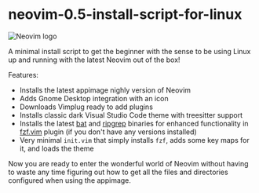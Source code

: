 # neovim-0.5-install-script-for-linux

![Neovim logo](https://github.com/David-Else/neovim-0.5-install-script-for-linux/blob/main/nvim.png)

A minimal install script to get the beginner with the sense to be using Linux up and running with the latest Neovim out of the box!

Features:

- Installs the latest appimage nighly version of Neovim
- Adds Gnome Desktop integration with an icon
- Downloads Vimplug ready to add plugins
- Installs classic dark Visual Studio Code theme with treesitter support
- Installs the latest [bat](https://github.com/sharkdp/bat) and [ripgrep](https://github.com/BurntSushi/ripgrep) binaries for enhanced functionality in [fzf.vim](https://github.com/junegunn/fzf#vim-plugin) plugin (if you don't have any versions installed)
- Very minimal `init.vim` that simply installs `fzf`, adds some key maps for it, and loads the theme

Now you are ready to enter the wonderful world of Neovim without having to waste any time figuring out how to get all the files and directories configured when using the appimage.


